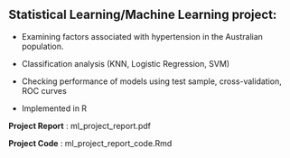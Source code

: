 ## Statistical Learning/Machine Learning project:

- Examining factors associated with hypertension in the Australian population.

- Classification analysis (KNN, Logistic Regression, SVM)

- Checking performance of models using test sample, cross-validation, ROC curves

- Implemented in R


**Project Report** : ml_project_report.pdf

**Project Code** : ml_project_report_code.Rmd
					